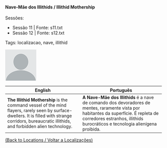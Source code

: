 
#### Nave-Mãe dos Illithids / Illithid Mothership

Sessões:  
- Sessão 11 | Fonte: s11.txt  
- Sessão 12 | Fonte: s12.txt  

Tags: localizacao, nave, illithid

![Nave-Mãe dos Illithids](blank.png)

| English | Português |
|---------|-----------|
| **The Illithid Mothership** is the command vessel of the mind flayers, rarely seen by surface-dwellers. It is filled with strange corridors, bureaucratic illithids, and forbidden alien technology. | **A Nave-Mãe dos Illithids** é a nave de comando dos devoradores de mentes, raramente vista por habitantes da superfície. É repleta de corredores estranhos, illithids burocráticos e tecnologia alienígena proibida. |

[(Back to Locations / Voltar a Localizações)](localizacoes.md)


























